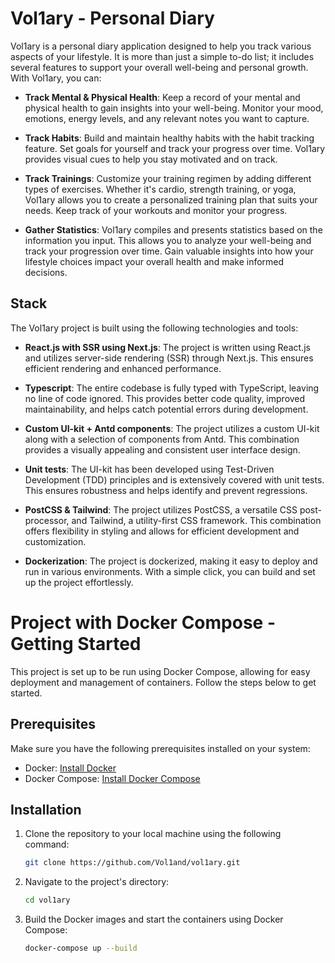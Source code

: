 # Vol1ary - Personal Diary

Vol1ary is a personal diary application designed to help you track various aspects of your lifestyle. It is more than just a simple to-do list; it includes several features to support your overall well-being and personal growth. With Vol1ary, you can:

- **Track Mental & Physical Health**: Keep a record of your mental and physical health to gain insights into your well-being. Monitor your mood, emotions, energy levels, and any relevant notes you want to capture.

- **Track Habits**: Build and maintain healthy habits with the habit tracking feature. Set goals for yourself and track your progress over time. Vol1ary provides visual cues to help you stay motivated and on track.

- **Track Trainings**: Customize your training regimen by adding different types of exercises. Whether it's cardio, strength training, or yoga, Vol1ary allows you to create a personalized training plan that suits your needs. Keep track of your workouts and monitor your progress.

- **Gather Statistics**: Vol1ary compiles and presents statistics based on the information you input. This allows you to analyze your well-being and track your progression over time. Gain valuable insights into how your lifestyle choices impact your overall health and make informed decisions.

## Stack

The Vol1ary project is built using the following technologies and tools:

- **React.js with SSR using Next.js**: The project is written using React.js and utilizes server-side rendering (SSR) through Next.js. This ensures efficient rendering and enhanced performance.

- **Typescript**: The entire codebase is fully typed with TypeScript, leaving no line of code ignored. This provides better code quality, improved maintainability, and helps catch potential errors during development.

- **Custom UI-kit + Antd components**: The project utilizes a custom UI-kit along with a selection of components from Antd. This combination provides a visually appealing and consistent user interface design.

- **Unit tests**: The UI-kit has been developed using Test-Driven Development (TDD) principles and is extensively covered with unit tests. This ensures robustness and helps identify and prevent regressions.

- **PostCSS & Tailwind**: The project utilizes PostCSS, a versatile CSS post-processor, and Tailwind, a utility-first CSS framework. This combination offers flexibility in styling and allows for efficient development and customization.

- **Dockerization**: The project is dockerized, making it easy to deploy and run in various environments. With a simple click, you can build and set up the project effortlessly.

# Project with Docker Compose - Getting Started

This project is set up to be run using Docker Compose, allowing for easy deployment and management of containers. Follow the steps below to get started.

## Prerequisites

Make sure you have the following prerequisites installed on your system:

- Docker: [Install Docker](https://docs.docker.com/get-docker/)
- Docker Compose: [Install Docker Compose](https://docs.docker.com/compose/install/)

## Installation

1. Clone the repository to your local machine using the following command:

   ```bash
   git clone https://github.com/Vol1and/vol1ary.git

2. Navigate to the project's directory:

   ```bash
   cd vol1ary

3. Build the Docker images and start the containers using Docker Compose:   

   ```bash
   docker-compose up --build
